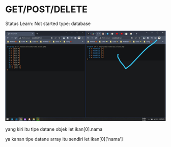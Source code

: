# GET/POST/DELETE

Status Learn: Not started
type: database

![Untitled](GET%20POST%20DELETE%20a1bc16d1f06d40f78b91f7ec831a86fd/Untitled.png)

yang kiri itu tipe datane objek
let ikan[0].nama

ya kanan tipe datane array itu sendiri
let ikan[0]['nama']